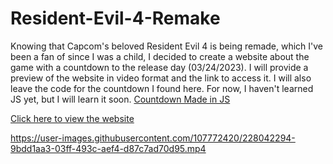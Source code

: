 # Resident-Evil-4-Remake

<p>Knowing that Capcom's beloved Resident Evil 4 is being remade, which I've been a fan of since I was a child, I decided to create a website about the game with a countdown to the release day (03/24/2023). I will provide a preview of the website in video format and the link to access it. I will also leave the code for the countdown I found here. For now, I haven't learned JS yet, but I will learn it soon. <a href="https://www.youtube.com/watch?v=BHn_rUBh2kQ">Countdown Made in JS</a>
</p>


<a href="https://xmurilo.github.io/Resident-Evil-4-Remake/">Click here to view the website</a>

https://user-images.githubusercontent.com/107772420/228042294-9bdd1aa3-03ff-493c-aef4-d87c7ad70d95.mp4

